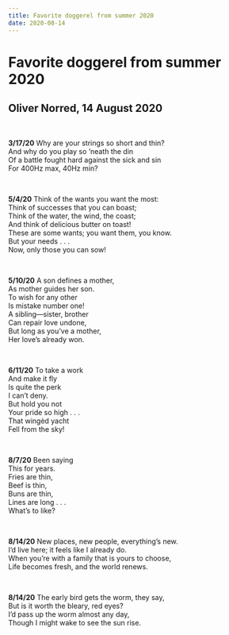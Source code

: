 ```yaml
---
title: Favorite doggerel from summer 2020
date: 2020-08-14
---
```


# Favorite doggerel from summer 2020
## Oliver Norred, 14 August 2020

<br>

**3/17/20**
Why are your strings so short and thin?\
And why do you play so ‘neath the din\
Of a battle fought hard against the sick and sin\
For 400Hz max, 40Hz min?

<br>

**5/4/20**
Think of the wants you want the most:\
Think of successes that you can boast;\
Think of the water, the wind, the coast;\
And think of delicious butter on toast!\
These are some wants; you want them, you know.\
But your needs . . .\
Now, only those you can sow!

<br>

**5/10/20**
A son defines a mother,\
As mother guides her son.\
To wish for any other\
Is mistake number one!\
A sibling—sister, brother\
Can repair love undone,\
But long as you’ve a mother,\
Her love’s already won.

<br>

**6/11/20**
To take a work\
And make it fly\
Is quite the perk\
I can’t deny.\
But hold you not\
Your pride so high . . .\
That wingèd yacht\
Fell from the sky!

<br>

**8/7/20**
Been saying\
This for years.\
Fries are thin,\
Beef is thin,\
Buns are thin,\
Lines are long . . .\
What’s to like?

<br>

**8/14/20**
New places, new people, everything’s new.\
I’d live here; it feels like I already do.\
When you’re with a family that is yours to choose,\
Life becomes fresh, and the world renews.

<br>

**8/14/20**
The early bird gets the worm, they say,\
But is it worth the bleary, red eyes?\
I’d pass up the worm almost any day,\
Though I might wake to see the sun rise.